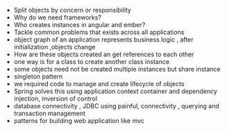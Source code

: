 
* Split objects by concern or responsibility
* Why do we need frameworks?
* Who creates instances in angular and ember?
* Tackle common problems that exists across all applications
* object graph of an application represents business logic , after initialization ,objects change
* How are these objects created an get references to each other
* one way is for a class to create another class instance
* some objects need not be created multiple instances but share instance
* singleton pattern
* we required code to manage and create lifecycle of objects
* Spring solves this using application context container and dependency injection, inversion of control
* database connectivity , JDBC using painful, connectivity , querying and transaction management
* patterns for building web application like mvc
